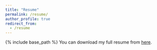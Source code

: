 ```yaml
---
title: "Resume"
permalink: /resume/
author_profile: true
redirect_from:
  - /resume
---
```

{% include base_path %}
You can download my full resume from [here](sina-sajadmanesh-cv.pdf).
